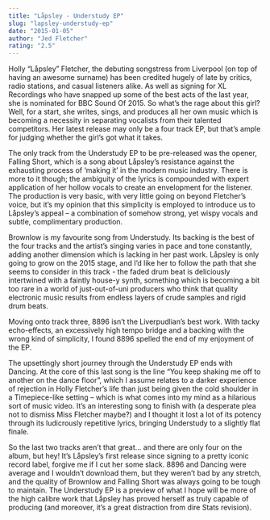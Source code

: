 ```yaml
---
title: "Låpsley - Understudy EP"
slug: "lapsley-understudy-ep"
date: "2015-01-05"
author: "Jed Fletcher"
rating: "2.5"
---
```


Holly “Låpsley” Fletcher, the debuting songstress from Liverpool (on top of having an awesome surname) has been credited hugely of late by critics, radio stations, and casual listeners alike. As well as signing for XL Recordings who have snapped up some of the best acts of the last year, she is nominated for BBC Sound Of 2015. So what’s the rage about this girl? Well, for a start, she writes, sings, and produces all her own music which is becoming a necessity in separating vocalists from their talented competitors. Her latest release may only be a four track EP, but that’s ample for judging whether the girl’s got what it takes.

The only track from the Understudy EP to be pre-released was the opener, Falling Short, which is a song about Låpsley’s resistance against the exhausting process of ‘making it’ in the modern music industry. There is more to it though; the ambiguity of the lyrics is compounded with expert application of her hollow vocals to create an envelopment for the listener. The production is very basic, with very little going on beyond Fletcher’s voice, but it’s my opinion that this simplicity is employed to introduce us to Låpsley’s appeal – a combination of somehow strong, yet wispy vocals and subtle, complimentary production.

Brownlow is my favourite song from Understudy. Its backing is the best of the four tracks and the artist’s singing varies in pace and tone constantly, adding another dimension which is lacking in her past work. Låpsley is only going to grow on the 2015 stage, and I’d like her to follow the path that she seems to consider in this track - the faded drum beat is deliciously intertwined with a faintly house-y synth, something which is becoming a bit too rare in a world of just-out-of-uni producers who think that quality electronic music results from endless layers of crude samples and rigid drum beats.

Moving onto track three, 8896 isn’t the Liverpudlian’s best work. With tacky echo-effects, an excessively high tempo bridge and a backing with the wrong kind of simplicity, I found 8896 spelled the end of my enjoyment of the EP.

The upsettingly short journey through the Understudy EP ends with Dancing. At the core of this last song is the line “You keep shaking me off to another on the dance floor”, which I assume relates to a darker experience of rejection in Holly Fletcher’s life than just being given the cold shoulder in a Timepiece-like setting – which is what comes into my mind as a hilarious sort of music video. It’s an interesting song to finish with (a desperate plea not to dismiss Miss Fletcher maybe?) and I thought it lost a lot of its potency through its ludicrously repetitive lyrics, bringing Understudy to a slightly flat finale.

So the last two tracks aren’t that great… and there are only four on the album, but hey! It’s Låpsley’s first release since signing to a pretty iconic record label, forgive me if I cut her some slack. 8896 and Dancing were average and I wouldn’t download them, but they weren’t bad by any stretch, and the quality of Brownlow and Falling Short was always going to be tough to maintain. The Understudy EP is a preview of what I hope will be more of the high calibre work that Låpsley has proved herself as truly capable of producing (and moreover, it’s a great distraction from dire Stats revision).
